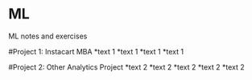 # ML
ML notes and exercises

#Project 1: Instacart MBA
*text 1
*text 1
*text 1
*text 1

#Project 2: Other Analytics Project
*text 2
*text 2
*text 2
*text 2
*text 2
